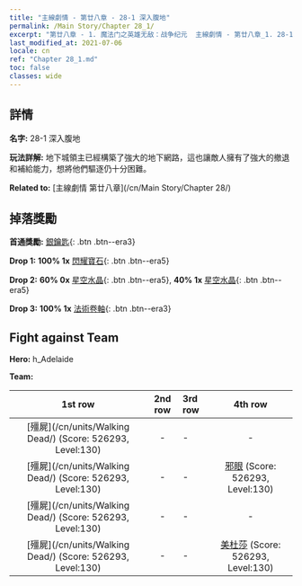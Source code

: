 ```yaml
---
title: "主線劇情 - 第廿八章 - 28-1 深入腹地"
permalink: /Main Story/Chapter 28_1/
excerpt: "第廿八章 - 1. 魔法门之英雄无敌：战争纪元  主線劇情 - 第廿八章_1. 28-1 深入腹地"
last_modified_at: 2021-07-06
locale: cn
ref: "Chapter 28_1.md"
toc: false
classes: wide
---
```


## 詳情

 **名字:** 28-1 深入腹地

 **玩法詳解:** 地下城領主已經構築了強大的地下網路，這也讓敵人擁有了強大的撤退和補給能力，想將他們驅逐仍十分困難。

 **Related to:** [主線劇情 第廿八章](/cn/Main Story/Chapter 28/)

## 掉落獎勵

 **首通獎勵:** [銀鑰匙](/cn/Items/con_693/){: .btn .btn--era3}

 **Drop 1:** **100% 1x** [閃耀寶石](/cn/Items/mat_100/){: .btn .btn--era5}

 **Drop 2:** **60% 0x** [星空水晶](/cn/Items/mat_94/){: .btn .btn--era5}, **40% 1x** [星空水晶](/cn/Items/mat_94/){: .btn .btn--era5}

 **Drop 3:** **100% 1x** [法術卷軸](/cn/Items/con_694/){: .btn .btn--era3}


## Fight against Team
 **Hero:** h_Adelaide

 **Team:**


  | 1st row | 2nd row | 3rd row | 4th row |
  |:----:|:----:|:----|:----:|
  | [殭屍](/cn/units/Walking Dead/) (Score: 526293, Level:130)  | - | - | - |
  | [殭屍](/cn/units/Walking Dead/) (Score: 526293, Level:130)  | - | - | [邪眼](/cn/units/Beholder/) (Score: 526293, Level:130)  |
  | [殭屍](/cn/units/Walking Dead/) (Score: 526293, Level:130)  | - | - | - |
  | [殭屍](/cn/units/Walking Dead/) (Score: 526293, Level:130)  | - | - | [美杜莎](/cn/units/Medusa/) (Score: 526293, Level:130)  |


